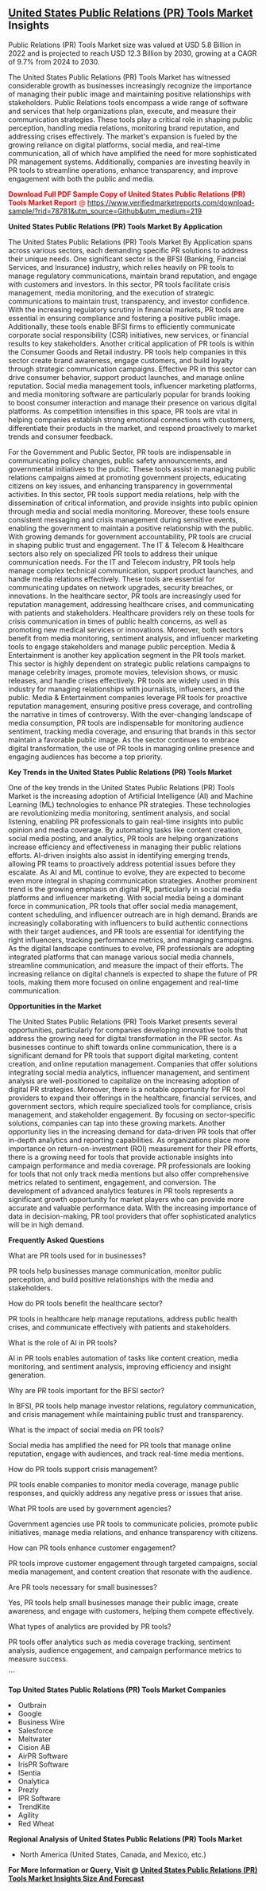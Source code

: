 <h2><a href="https://www.verifiedmarketreports.com/download-sample/?rid=78781&amp;utm_source=Github&amp;utm_medium=219" target="_blank">United States Public Relations (PR) Tools Market</a> Insights</h2><p>Public Relations (PR) Tools Market size was valued at USD 5.8 Billion in 2022 and is projected to reach USD 12.3 Billion by 2030, growing at a CAGR of 9.7% from 2024 to 2030.</p><p> <p>The United States Public Relations (PR) Tools Market has witnessed considerable growth as businesses increasingly recognize the importance of managing their public image and maintaining positive relationships with stakeholders. Public Relations tools encompass a wide range of software and services that help organizations plan, execute, and measure their communication strategies. These tools play a critical role in shaping public perception, handling media relations, monitoring brand reputation, and addressing crises effectively. The market's expansion is fueled by the growing reliance on digital platforms, social media, and real-time communication, all of which have amplified the need for more sophisticated PR management systems. Additionally, companies are investing heavily in PR tools to streamline operations, enhance transparency, and improve engagement with both the public and media. <p><span class=""><span style="color: #ff0000;"><strong>Download Full PDF Sample Copy of United States Public Relations (PR) Tools Market Report</strong> @ </span><a href="https://www.verifiedmarketreports.com/download-sample/?rid=78781&amp;utm_source=Github&amp;utm_medium=219" target="_blank">https://www.verifiedmarketreports.com/download-sample/?rid=78781&amp;utm_source=Github&amp;utm_medium=219</a></span></p></p> <p><strong>United States Public Relations (PR) Tools Market By Application</strong></p> <p>The United States Public Relations (PR) Tools Market By Application spans across various sectors, each demanding specific PR solutions to address their unique needs. One significant sector is the BFSI (Banking, Financial Services, and Insurance) industry, which relies heavily on PR tools to manage regulatory communications, maintain brand reputation, and engage with customers and investors. In this sector, PR tools facilitate crisis management, media monitoring, and the execution of strategic communications to maintain trust, transparency, and investor confidence. With the increasing regulatory scrutiny in financial markets, PR tools are essential in ensuring compliance and fostering a positive public image. Additionally, these tools enable BFSI firms to efficiently communicate corporate social responsibility (CSR) initiatives, new services, or financial results to key stakeholders. Another critical application of PR tools is within the Consumer Goods and Retail industry. PR tools help companies in this sector create brand awareness, engage customers, and build loyalty through strategic communication campaigns. Effective PR in this sector can drive consumer behavior, support product launches, and manage online reputation. Social media management tools, influencer marketing platforms, and media monitoring software are particularly popular for brands looking to boost consumer interaction and manage their presence on various digital platforms. As competition intensifies in this space, PR tools are vital in helping companies establish strong emotional connections with customers, differentiate their products in the market, and respond proactively to market trends and consumer feedback.</p> <p>For the Government and Public Sector, PR tools are indispensable in communicating policy changes, public safety announcements, and governmental initiatives to the public. These tools assist in managing public relations campaigns aimed at promoting government projects, educating citizens on key issues, and enhancing transparency in governmental activities. In this sector, PR tools support media relations, help with the dissemination of critical information, and provide insights into public opinion through media and social media monitoring. Moreover, these tools ensure consistent messaging and crisis management during sensitive events, enabling the government to maintain a positive relationship with the public. With growing demands for government accountability, PR tools are crucial in shaping public trust and engagement. The IT & Telecom & Healthcare sectors also rely on specialized PR tools to address their unique communication needs. For the IT and Telecom industry, PR tools help manage complex technical communication, support product launches, and handle media relations effectively. These tools are essential for communicating updates on network upgrades, security breaches, or innovations. In the healthcare sector, PR tools are increasingly used for reputation management, addressing healthcare crises, and communicating with patients and stakeholders. Healthcare providers rely on these tools for crisis communication in times of public health concerns, as well as promoting new medical services or innovations. Moreover, both sectors benefit from media monitoring, sentiment analysis, and influencer marketing tools to engage stakeholders and manage public perception. Media & Entertainment is another key application segment in the PR tools market. This sector is highly dependent on strategic public relations campaigns to manage celebrity images, promote movies, television shows, or music releases, and handle crises effectively. PR tools are widely used in this industry for managing relationships with journalists, influencers, and the public. Media & Entertainment companies leverage PR tools for proactive reputation management, ensuring positive press coverage, and controlling the narrative in times of controversy. With the ever-changing landscape of media consumption, PR tools are indispensable for monitoring audience sentiment, tracking media coverage, and ensuring that brands in this sector maintain a favorable public image. As the sector continues to embrace digital transformation, the use of PR tools in managing online presence and engaging audiences has become a top priority. <p><strong>Key Trends in the United States Public Relations (PR) Tools Market</strong></p> <p>One of the key trends in the United States Public Relations (PR) Tools Market is the increasing adoption of Artificial Intelligence (AI) and Machine Learning (ML) technologies to enhance PR strategies. These technologies are revolutionizing media monitoring, sentiment analysis, and social listening, enabling PR professionals to gain real-time insights into public opinion and media coverage. By automating tasks like content creation, social media posting, and analytics, PR tools are helping organizations increase efficiency and effectiveness in managing their public relations efforts. AI-driven insights also assist in identifying emerging trends, allowing PR teams to proactively address potential issues before they escalate. As AI and ML continue to evolve, they are expected to become even more integral in shaping communication strategies. Another prominent trend is the growing emphasis on digital PR, particularly in social media platforms and influencer marketing. With social media being a dominant force in communication, PR tools that offer social media management, content scheduling, and influencer outreach are in high demand. Brands are increasingly collaborating with influencers to build authentic connections with their target audiences, and PR tools are essential for identifying the right influencers, tracking performance metrics, and managing campaigns. As the digital landscape continues to evolve, PR professionals are adopting integrated platforms that can manage various social media channels, streamline communication, and measure the impact of their efforts. The increasing reliance on digital channels is expected to shape the future of PR tools, making them more focused on online engagement and real-time communication. <p><strong>Opportunities in the Market</strong></p> <p>The United States Public Relations (PR) Tools Market presents several opportunities, particularly for companies developing innovative tools that address the growing need for digital transformation in the PR sector. As businesses continue to shift towards online communication, there is a significant demand for PR tools that support digital marketing, content creation, and online reputation management. Companies that offer solutions integrating social media analytics, influencer management, and sentiment analysis are well-positioned to capitalize on the increasing adoption of digital PR strategies. Moreover, there is a notable opportunity for PR tool providers to expand their offerings in the healthcare, financial services, and government sectors, which require specialized tools for compliance, crisis management, and stakeholder engagement. By focusing on sector-specific solutions, companies can tap into these growing markets. Another opportunity lies in the increasing demand for data-driven PR tools that offer in-depth analytics and reporting capabilities. As organizations place more importance on return-on-investment (ROI) measurement for their PR efforts, there is a growing need for tools that provide actionable insights into campaign performance and media coverage. PR professionals are looking for tools that not only track media mentions but also offer comprehensive metrics related to sentiment, engagement, and conversion. The development of advanced analytics features in PR tools represents a significant growth opportunity for market players who can provide more accurate and valuable performance data. With the increasing importance of data in decision-making, PR tool providers that offer sophisticated analytics will be in high demand. <p><strong>Frequently Asked Questions</strong></p> <p>What are PR tools used for in businesses?</p> <p>PR tools help businesses manage communication, monitor public perception, and build positive relationships with the media and stakeholders.</p> <p>How do PR tools benefit the healthcare sector?</p> <p>PR tools in healthcare help manage reputations, address public health crises, and communicate effectively with patients and stakeholders.</p> <p>What is the role of AI in PR tools?</p> <p>AI in PR tools enables automation of tasks like content creation, media monitoring, and sentiment analysis, improving efficiency and insight generation.</p> <p>Why are PR tools important for the BFSI sector?</p> <p>In BFSI, PR tools help manage investor relations, regulatory communication, and crisis management while maintaining public trust and transparency.</p> <p>What is the impact of social media on PR tools?</p> <p>Social media has amplified the need for PR tools that manage online reputation, engage with audiences, and track real-time media mentions.</p> <p>How do PR tools support crisis management?</p> <p>PR tools enable companies to monitor media coverage, manage public responses, and quickly address any negative press or issues that arise.</p> <p>What PR tools are used by government agencies?</p> <p>Government agencies use PR tools to communicate policies, promote public initiatives, manage media relations, and enhance transparency with citizens.</p> <p>How can PR tools enhance customer engagement?</p> <p>PR tools improve customer engagement through targeted campaigns, social media management, and content creation that resonate with the audience.</p> <p>Are PR tools necessary for small businesses?</p> <p>Yes, PR tools help small businesses manage their public image, create awareness, and engage with customers, helping them compete effectively.</p> <p>What types of analytics are provided by PR tools?</p> <p>PR tools offer analytics such as media coverage tracking, sentiment analysis, audience engagement, and campaign performance metrics to measure success.</p> ```</p><p><strong>Top United States Public Relations (PR) Tools Market Companies</strong></p><div data-test-id=""><p><li>Outbrain</li><li> Google</li><li> Business Wire</li><li> Salesforce</li><li> Meltwater</li><li> Cision AB</li><li> AirPR Software</li><li> IrisPR Software</li><li> ISentia</li><li> Onalytica</li><li> Prezly</li><li> IPR Software</li><li> TrendKite</li><li> Agility</li><li> Red Wheat</li></p><div><strong>Regional Analysis of&nbsp;United States Public Relations (PR) Tools Market</strong></div><ul><li dir="ltr"><p dir="ltr">North America&nbsp;(United States, Canada, and Mexico, etc.)</p></li></ul><p><strong>For More Information or Query, Visit @&nbsp;</strong><strong><a href="https://www.verifiedmarketreports.com/product/global-public-relations-pr-tools-market-growth-status-and-outlook-2019-2024/?utm_source=Github&amp;utm_medium=219" target="_blank">United States Public Relations (PR) Tools Market Insights Size And Forecast</a></strong></p></div>
